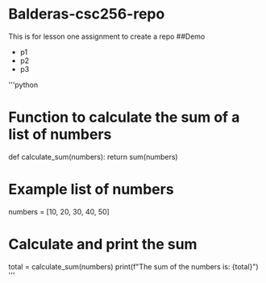 # Balderas-csc256-repo
This is for lesson one assignment to create a repo
##Demo
- p1
- p2
- p3

'''python
# Function to calculate the sum of a list of numbers
def calculate_sum(numbers):
    return sum(numbers)

# Example list of numbers
numbers = [10, 20, 30, 40, 50]

# Calculate and print the sum
total = calculate_sum(numbers)
print(f"The sum of the numbers is: {total}")
'''
